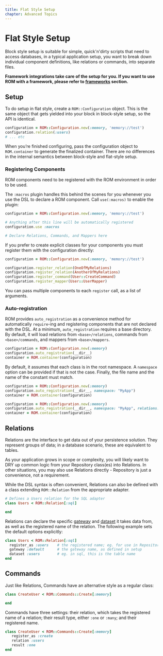 ```yaml
---
title: Flat Style Setup
chapter: Advanced Topics
---
```


# Flat Style Setup

Block style setup is suitable for simple, quick'n'dirty scripts that need to
access databases, in a typical application setup, you want to break down
individual component definitions, like relations or commands, into separate
files.

**Framework integrations take care of the setup for you. If you want to use ROM
with a framework, please refer to [frameworks](/learn/frameworks) section.**

## Setup

To do setup in flat style, create a `ROM::Configuration` object. This is the
same object that gets yielded into your block in block-style setup, so the API
is identical.

```ruby
configuration = ROM::Configuration.new(:memory, 'memory://test')
configuration.relation(:users)
# ... etc
```

When you’re finished configuring, pass the configuration object to
`ROM.container` to generate the finalized container. There are no differences in
the internal semantics between block-style and flat-style setup.

### Registering Components

ROM components need to be registered with the ROM environment in order to be
used.

The `:macros` plugin handles this behind the scenes for you whenever you use the
DSL to declare a ROM component. Call `use(:macros)` to enable the plugin:

```ruby
configuration = ROM::Configuration.new(:memory, 'memory://test')

# Anything after this line will be automatically registered
configuration.use :macros

# Declare Relations, Commands, and Mappers here
```

If you prefer to create explicit classes for your components you must register
them with the configuration directly:

```ruby
configuration = ROM::Configuration.new(:memory, 'memory://test')

configuration.register_relation(OneOfMyRelations)
configuration.register_relation(AnotherOfMyRelations)
configuration.register_command(User::CreateCommand)
configuration.register_mapper(User::UserMapper)
```

You can pass multiple components to each `register` call, as a list of
arguments.

### Auto-registration

ROM provides `auto_registration` as a convenience method for automatically
`require`-ing and registering components that are not declared with the DSL. At
a minimum, `auto_registration` requires a base directory. By default, it will
load relations from `<base>/relations`, commands from `<base>/commands`, and
mappers from `<base>/mappers`.

```ruby
configuration = ROM::Configuration.new(:memory)
configuration.auto_registration(__dir__)
container = ROM.container(configuration)
```

By default, it assumes that each class is in the root namespace. A `namespace` option can be provided if that is not the case. Finally, the file name and the name of the constant must match.

```ruby
configuration = ROM::Configuration.new(:memory)
configuration.auto_registration(__dir__, namespace: "MyApp")
container = ROM.container(configuration)
```

```ruby
configuration = ROM::Configuration.new(:memory)
configuration.auto_registration(__dir__, namespace: "MyApp", relations: {namespace: "MyApp::Relations"})
container = ROM.container(configuration)
```

## Relations

Relations are the interface to get data out of your persistence solution. They
represent groups of data; in a database scenario, these are equivalent to
tables.

As your application grows in scope or complexity, you will likely want to DRY up
common logic from your Repository class(es) into Relations. In other situations,
you may also use Relations directly - Repository is just a convenience, not a
requirement.

While the DSL syntax is often convenient, Relations can also be defined with a
class extending `ROM::Relation` from the appropriate adapter.

```Ruby
# Defines a Users relation for the SQL adapter
class Users < ROM::Relation[:sql]

end
```

Relations can declare the specific
[gateway](http://rom-rb.org/introduction/glossary/#gateway) and
[dataset](http://rom-rb.org/introduction/glossary/#dataset) it takes data from,
as well as the registered name of the relation. The following example sets the
default options explicitly:

```ruby
class Users < ROM::Relation[:sql]
  register_as :users    # the registered name; eg. for use in Repository’s relations(...) method
  gateway :default      # the gateway name, as defined in setup
  dataset :users        # eg. in sql, this is the table name
end
```

## Commands

Just like Relations, Commands have an alternative style as a regular class:

```ruby
class CreateUser < ROM::Commands::Create[:memory]

end
```

Commands have three settings: their relation, which takes the registered name of
a relation; their result type, either `:one` or `:many`; and their registered
name.

```ruby
class CreateUser < ROM::Commands::Create[:memory]
   register_as :create
   relation :users
   result :one
end
```
